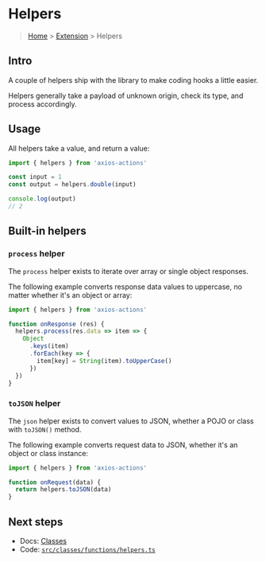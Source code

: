 # Helpers

> [Home](../README.md) &gt; [Extension](README.md) &gt; Helpers

## Intro

A couple of helpers ship with the library to make coding hooks a little easier.

Helpers generally take a payload of unknown origin, check its type, and process accordingly.

## Usage

All helpers take a value, and return a value:

```js
import { helpers } from 'axios-actions'

const input = 1
const output = helpers.double(input)

console.log(output)
// 2
```

## Built-in helpers

### `process` helper

The `process` helper exists to iterate over array or single object responses.

The following example converts response data values to uppercase, no matter whether it's an object or array:

```js
import { helpers } from 'axios-actions'

function onResponse (res) {
  helpers.process(res.data => item => {
    Object
      .keys(item)
      .forEach(key => {
        item[key] = String(item).toUpperCase()
      })
  })
}
```

### `toJSON` helper

The `json` helper exists to convert values to JSON, whether a POJO or class with `toJSON()` method.

The following example converts request data to JSON, whether it's an object or class instance:

```js
import { helpers } from 'axios-actions'

function onRequest(data) {
  return helpers.toJSON(data)
}
```

## Next steps 

- Docs: [Classes](classes.md)
- Code: [`src/classes/functions/helpers.ts`](https://github.com/davestewart/axios-actions/blob/master/src/functions/helpers.ts)

